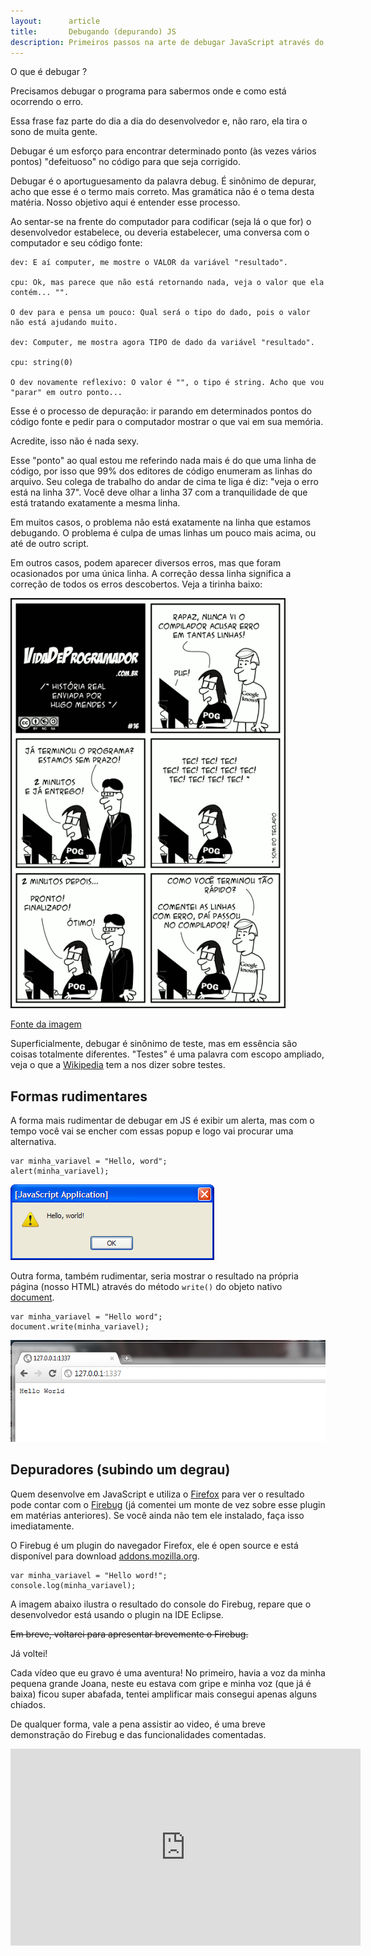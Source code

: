 ```yaml
---
layout:      article
title:       Debugando (depurando) JS
description: Primeiros passos na arte de debugar JavaScript através do FIREBUG,  debugar é um esforço para encontrar determinado ponto defeituoso  no código para que seja corrigido.
---
```


O que é debugar ?

Precisamos debugar o programa para sabermos onde e como está ocorrendo o erro. 

Essa frase faz parte do dia a dia do desenvolvedor e, não raro, ela tira o sono de muita gente.

Debugar é um esforço para encontrar determinado ponto (às vezes vários pontos) "defeituoso" no código para que seja
corrigido.

Debugar é o aportuguesamento da palavra debug. É sinônimo de depurar, acho que esse é o termo mais correto. Mas gramática
não é o tema desta matéria. Nosso objetivo aqui é entender esse processo.

Ao sentar-se na frente do computador para codificar (seja lá o que for) o desenvolvedor estabelece, ou deveria 
estabelecer, uma conversa com o computador e seu código fonte:

    dev: E aí computer, me mostre o VALOR da variável "resultado".

    cpu: Ok, mas parece que não está retornando nada, veja o valor que ela contém... "".

    O dev para e pensa um pouco: Qual será o tipo do dado, pois o valor não está ajudando muito.

    dev: Computer, me mostra agora TIPO de dado da variável "resultado".

    cpu: string(0)

    O dev novamente reflexivo: O valor é "", o tipo é string. Acho que vou "parar" em outro ponto...

Esse é o processo de depuração: ir parando em determinados pontos do código fonte e pedir para o computador mostrar o 
que vai em sua memória.

Acredite, isso não é nada sexy.

Esse "ponto" ao qual estou me referindo nada mais é do que uma linha de código, por isso que 99% dos editores de código
enumeram as linhas do arquivo. Seu colega de trabalho do andar de cima te liga é diz: "veja o erro está na linha 37". 
Você deve olhar a linha 37 com a tranquilidade de que está tratando exatamente a mesma linha.

Em muitos casos, o problema não está exatamente na linha que estamos debugando. O problema é culpa de umas linhas um 
pouco mais acima, ou até de outro script.

Em outros casos, podem aparecer diversos erros, mas que foram ocasionados por uma única linha. A correção dessa linha 
significa a correção de todos os erros descobertos. Veja a tirinha baixo:

![Tirinha satirizando o processo de debug](tirinha16-debugando.png "Tirinha satirizando o processo de debug")

[Fonte da imagem](http://vidadeprogramador.com.br/2011/08/19/erro-nao-documentado/ "link-externo")


Superficialmente, debugar é sinônimo de teste, mas em essência são coisas totalmente diferentes. "Testes" é uma palavra
com escopo ampliado, veja o que a [Wikipedia](http://pt.wikipedia.org/wiki/Teste_de_software "link-externo") tem a nos
dizer sobre testes.




Formas rudimentares
---

A forma mais rudimentar de debugar em JS é exibir um alerta, mas com o tempo você vai se encher com essas popup e logo vai 
procurar uma alternativa.

    var minha_variavel = "Hello, word";
    alert(minha_variavel);


![Forma rudimentar de debugar JavaScript](debug-alert.png "Forma rudimentar de debugar JavaScript")


Outra forma, também rudimentar, seria mostrar o resultado na própria página (nosso HTML) através do método `write()` do
objeto nativo [document](/javascript/refs/document/).

    var minha_variavel = "Hello word";
    document.write(minha_variavel);

![Outra forma rudimentar de debugar JavaScript](debug-write.png "Outra forma rudimentar de debugar JavaScript")




Depuradores (subindo um degrau)
---

Quem desenvolve em JavaScript e utiliza o [Firefox](https://www.mozilla.org/pt-BR/firefox/new/ "link-externo") para ver
o resultado pode contar com o [Firebug](https://getfirebug.com/ "link-externo") (já comentei um monte de vez sobre esse
plugin em matérias anteriores). Se você ainda não tem ele instalado, faça isso imediatamente.

O Firebug é um plugin do navegador Firefox, ele é open source e está disponível para download 
[addons.mozilla.org](https://addons.mozilla.org/pt-br/firefox/addon/firebug "link-externo").

    var minha_variavel = "Hello word!";
    console.log(minha_variavel);

A imagem abaixo ilustra o resultado do console do Firebug, repare que o desenvolvedor está usando o plugin na IDE Eclipse.

<del>Em breve, voltarei para apresentar brevemente o Firebug.</del>

Já voltei!

Cada vídeo que eu gravo é uma aventura! No primeiro, havia a voz da minha pequena grande Joana, neste eu estava com 
gripe e minha voz (que já é baixa) ficou super abafada, tentei amplificar mais consegui apenas alguns chiados.

De qualquer forma, vale a pena assistir ao video, é uma breve demonstração do Firebug e das funcionalidades comentadas.

<iframe width="560" height="315" src="http://www.youtube.com/embed/IP8xDTGkfjc" frameborder="0" allowfullscreen></iframe>